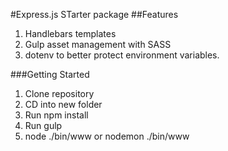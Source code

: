 #Express.js STarter package
##Features
1. Handlebars templates
2. Gulp asset management with SASS
3. dotenv to better protect environment variables.



###Getting Started

1. Clone repository
2. CD into new folder
3. Run npm install
4. Run gulp
5. node ./bin/www or nodemon ./bin/www


